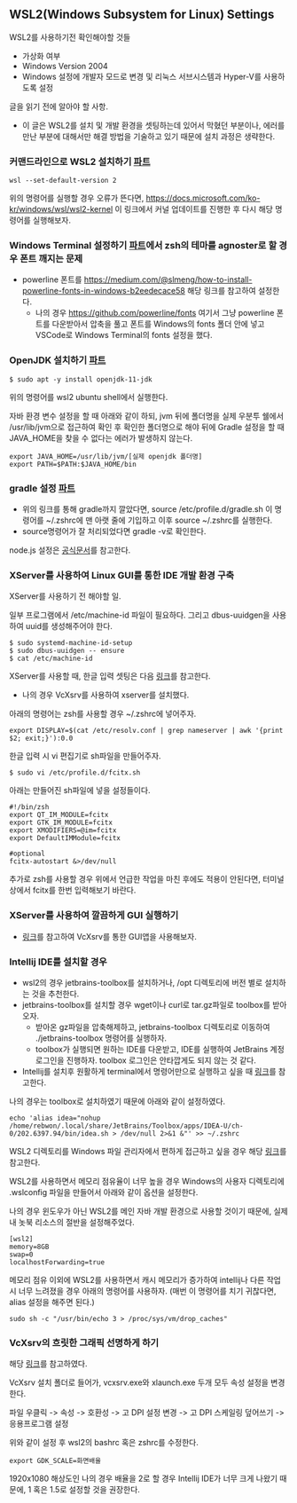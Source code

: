## WSL2(Windows Subsystem for Linux) Settings

WSL2를 사용하기전 확인해야할 것들
- 가상화 여부
- Windows Version 2004
- Windows 설정에 개발자 모드로 변경 및 리눅스 서브시스템과 Hyper-V를 사용하도록 설정

글을 읽기 전에 알아야 할 사항.
- 이 글은 WSL2를 설치 및 개발 환경을 셋팅하는데 있어서 막혔던 부분이나, 에러를 만난 부분에 대해서만 해결 방법을 기술하고 있기 때문에 설치 과정은 생략한다.

### 커맨드라인으로 WSL2 설치하기 [파트](https://github.com/wslhub/wsl-firststep/blob/master/firststep/install.md)

```
wsl --set-default-version 2
```
위의 명령어를 실행할 경우 오류가 뜬다면, https://docs.microsoft.com/ko-kr/windows/wsl/wsl2-kernel 이 링크에서 커널 업데이트를 진행한 후 다시 해당 명령어를 실행해보자.

### Windows Terminal 설정하기 [파트](https://github.com/wslhub/wsl-firststep/blob/master/firststep/winterm.md)에서 zsh의 테마를 agnoster로 할 경우 폰트 깨지는 문제

- powerline 폰트를 https://medium.com/@slmeng/how-to-install-powerline-fonts-in-windows-b2eedecace58 해당 링크를 참고하여 설정한다.
  - 나의 경우 https://github.com/powerline/fonts 여기서 그냥 powerline 폰트를 다운받아서 압축을 풀고 폰트를 Windows의 fonts 폴더 안에 넣고 VSCode로 Windows Terminal의 fonts 설정을 했다.

### OpenJDK 설치하기 [파트](https://github.com/wslhub/wsl-firststep/blob/master/devsetup/openjdk.md)

```
$ sudo apt -y install openjdk-11-jdk
```
위의 명령어를 wsl2 ubuntu shell에서 실행한다.

자바 환경 변수 설정을 할 때 아래와 같이 하되, jvm 뒤에 폴더명을 실제 우분투 쉘에서 /usr/lib/jvm으로 접근하여 확인 후 확인한 폴더명으로 해야 뒤에 Gradle 설정을 할 때 JAVA_HOME을 찾을 수 없다는 에러가 발생하지 않는다.
```
export JAVA_HOME=/usr/lib/jvm/[실제 openjdk 폴더명]
export PATH=$PATH:$JAVA_HOME/bin
```

### gradle 설정 [파트](https://github.com/wslhub/wsl-firststep/blob/master/devsetup/openjdk.md)

- 위의 링크를 통해 gradle까지 깔았다면, source /etc/profile.d/gradle.sh 이 명령어를 ~/.zshrc에 맨 아랫 줄에 기입하고 이후 source ~/.zshrc를 실행한다.
- source명령어가 잘 처리되었다면 gradle -v로 확인한다.

node.js 설정은 [공식문서](https://docs.microsoft.com/ko-kr/windows/nodejs/setup-on-wsl2)를 참고한다.

### XServer를 사용하여 Linux GUI를 통한 IDE 개발 환경 구축

XServer를 사용하기 전 해야할 일.

일부 프로그램에서 /etc/machine-id 파일이 필요하다. 그리고 dbus-uuidgen을 사용하여 uuid를 생성해주어야 한다.

```
$ sudo systemd-machine-id-setup
$ sudo dbus-uuidgen -- ensure
$ cat /etc/machine-id
```

XServer를 사용할 때, 한글 입력 셋팅은 다음 [링크](https://sigmafelix.wordpress.com/2020/08/17/wsl2%ec%97%90%ec%84%9c-%ed%95%9c%ea%b8%80-%ec%9e%85%eb%a0%a5-%ec%82%ac%ec%9a%a9%ed%95%98%ea%b8%b0/comment-page-1/#comment-84)를 참고한다.
- 나의 경우 VcXsrv를 사용하여 xserver를 설치했다.

아래의 명령어는 zsh를 사용할 경우 ~/.zshrc에 넣어주자.
```
export DISPLAY=$(cat /etc/resolv.conf | grep nameserver | awk '{print $2; exit;}'):0.0
```

한글 입력 시 vi 편집기로 sh파일을 만들어주자.
```
$ sudo vi /etc/profile.d/fcitx.sh
```

아래는 만들어진 sh파일에 넣을 설정들이다.
```
#!/bin/zsh
export QT_IM_MODULE=fcitx
export GTK_IM_MODULE=fcitx
export XMODIFIERS=@im=fcitx
export DefaultIMModule=fcitx
 
#optional
fcitx-autostart &>/dev/null
```

추가로 zsh를 사용할 경우 위에서 언급한 작업을 마친 후에도 적용이 안된다면, 터미널 상에서 fcitx를 한번 입력해보기 바란다.

### XServer를 사용하여 깔끔하게 GUI 실행하기

- [링크](https://medium.com/beyond-the-windows-korean-edition/wsl-2-x11-%EC%95%A0%ED%94%8C%EB%A6%AC%EC%BC%80%EC%9D%B4%EC%85%98%EC%9D%84-%EB%8D%94-%EA%B9%94%EB%81%94%ED%95%98%EA%B2%8C-%EC%8B%A4%ED%96%89%ED%95%98%EB%8A%94-%EB%B0%A9%EB%B2%95-5a270835801c)를 참고하여 VcXsrv를 통한 GUI앱을 사용해보자.

### Intellij IDE를 설치할 경우

- wsl2의 경우 jetbrains-toolbox를 설치하거나, /opt 디렉토리에 버전 별로 설치하는 것을 추천한다.
- jetbrains-toolbox를 설치할 경우 wget이나 curl로 tar.gz파일로 toolbox를 받아오자.
  - 받아온 gz파일을 압축해제하고, jetbrains-toolbox 디렉토리로 이동하여 ./jetbrains-toolbox 명령어를 실행하자.
  - toolbox가 실행되면 원하는 IDE를 다운받고, IDE를 실행하여 JetBrains 계정 로그인을 진행하자. toolbox 로그인은 안타깝게도 되지 않는 것 같다.
- Intellij를 설치후 원활하게 terminal에서 명령어만으로 실행하고 싶을 때 [링크](https://hy.ne.kr/5)를 참고한다.

나의 경우는 toolbox로 설치하였기 때문에 아래와 같이 설정하였다.
```
echo 'alias idea="nohup /home/rebwon/.local/share/JetBrains/Toolbox/apps/IDEA-U/ch-0/202.6397.94/bin/idea.sh > /dev/null 2>&1 &"' >> ~/.zshrc
```

WSL2 디렉토리를 Windows 파일 관리자에서 편하게 접근하고 싶을 경우 해당 [링크](https://www.lesstif.com/software-architect/wsl-2-windows-subsystem-for-linux-2-89555812.html)를 참고한다.

WSL2를 사용하면서 메모리 점유율이 너무 높을 경우 Windows의 사용자 디렉토리에 .wslconfig 파일을 만들어서 아래와 같이 옵션을 설정한다.

나의 경우 윈도우가 아닌 WSL2를 메인 자바 개발 환경으로 사용할 것이기 때문에, 실제 내 놋북 리소스의 절반을 설정해주었다.
```
[wsl2]
memory=8GB
swap=0
localhostForwarding=true
```

메모리 점유 이외에 WSL2를 사용하면서 캐시 메모리가 증가하여 intellij나 다른 작업 시 너무 느려졌을 경우 아래의 명령어를 사용하자. (매번 이 명령어를 치기 귀찮다면, alias 설정을 해주면 된다.)
```
sudo sh -c "/usr/bin/echo 3 > /proc/sys/vm/drop_caches"
```

### VcXsrv의 흐릿한 그래픽 선명하게 하기

해당 [링크](https://blog.nadekon.net/115)를 참고하였다.

VcXsrv 설치 폴더로 들어가, vcxsrv.exe와 xlaunch.exe 두개 모두 속성 설정을 변경한다.

파일 우클릭 -> 속성 -> 호환성 -> 고 DPI 설정 변경 -> 고 DPI 스케일링 덮어쓰기 -> 응용프로그램 설정

위와 같이 설정 후 wsl2의 bashrc 혹은 zshrc를 수정한다.
```
export GDK_SCALE=화면배율
```

1920x1080 해상도인 나의 경우 배율을 2로 할 경우 Intellij IDE가 너무 크게 나왔기 때문에, 1 혹은 1.5로 설정할 것을 권장한다.